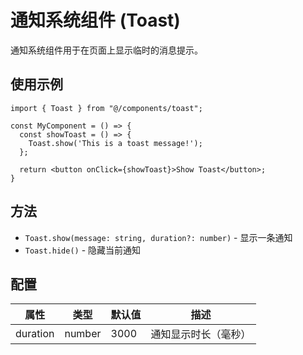 # 通知系统组件 (Toast)

通知系统组件用于在页面上显示临时的消息提示。

## 使用示例

```tsx
import { Toast } from "@/components/toast";

const MyComponent = () => {
  const showToast = () => {
    Toast.show('This is a toast message!');
  };

  return <button onClick={showToast}>Show Toast</button>;
}
```

## 方法

- `Toast.show(message: string, duration?: number)` - 显示一条通知
- `Toast.hide()` - 隐藏当前通知

## 配置

| 属性     | 类型   | 默认值 | 描述                 |
| -------- | ------ | ------ | -------------------- |
| duration | number | 3000   | 通知显示时长（毫秒） |
